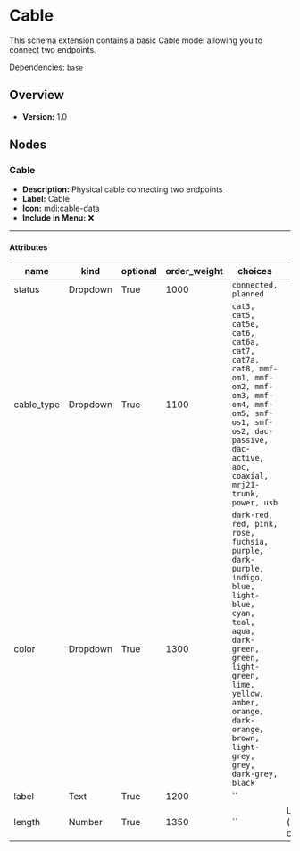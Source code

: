 # Cable

This schema extension contains a basic Cable model allowing you to connect two endpoints.


Dependencies: `base`
## Overview
- **Version:** 1.0
## Nodes
### **Cable**
- **Description:** Physical cable connecting two endpoints
- **Label:** Cable
- **Icon:** mdi:cable-data
- **Include in Menu:** ❌
---
#### Attributes
| name | kind | optional | order_weight | choices | label |
| ---- | ---- | -------- | ------------ | ------- | ----- |
| status | Dropdown | True | 1000 | `connected, planned` |  |
| cable_type | Dropdown | True | 1100 | `cat3, cat5, cat5e, cat6, cat6a, cat7, cat7a, cat8, mmf-om1, mmf-om2, mmf-om3, mmf-om4, mmf-om5, smf-os1, smf-os2, dac-passive, dac-active, aoc, coaxial, mrj21-trunk, power, usb` |  |
| color | Dropdown | True | 1300 | `dark-red, red, pink, rose, fuchsia, purple, dark-purple, indigo, blue, light-blue, cyan, teal, aqua, dark-green, green, light-green, lime, yellow, amber, orange, dark-orange, brown, light-grey, grey, dark-grey, black` |  |
| label | Text | True | 1200 | `` |  |
| length | Number | True | 1350 | `` | Length (in cm) |
